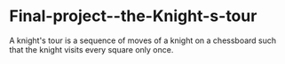 # Final-project--the-Knight-s-tour
A knight's tour is a sequence of moves of a knight on a chessboard such that the knight visits every square only once. 
